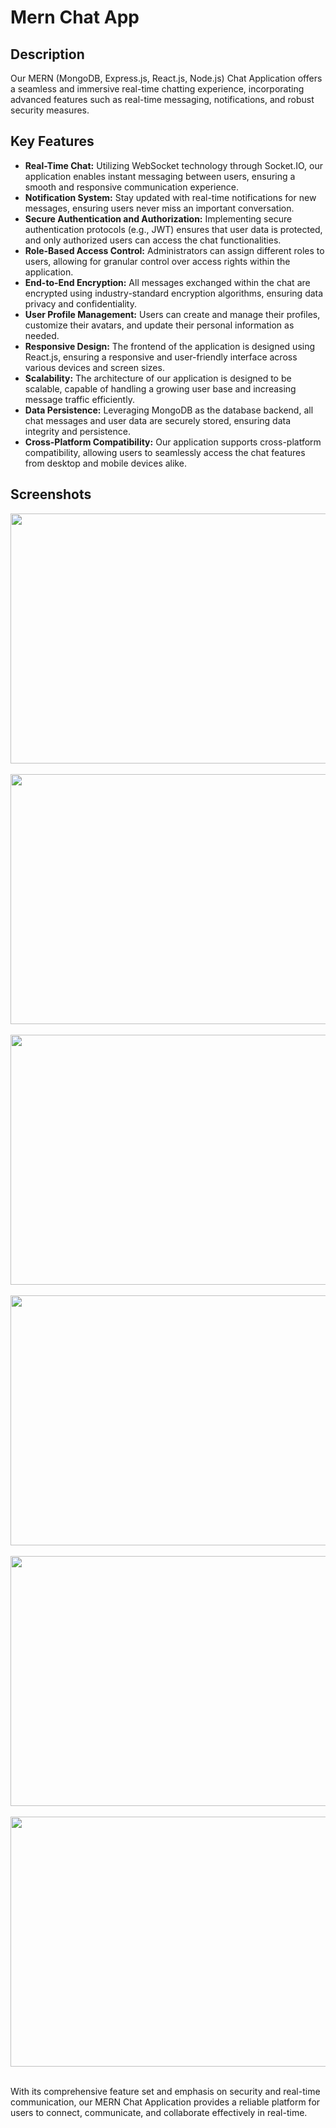 # Mern Chat App

## Description
Our MERN (MongoDB, Express.js, React.js, Node.js) Chat Application offers a seamless and immersive real-time chatting experience, incorporating advanced features such as real-time messaging, notifications, and robust security measures.

## Key Features
- **Real-Time Chat:** Utilizing WebSocket technology through Socket.IO, our application enables instant messaging between users, ensuring a smooth and responsive communication experience.
- **Notification System:** Stay updated with real-time notifications for new messages, ensuring users never miss an important conversation.
- **Secure Authentication and Authorization:** Implementing secure authentication protocols (e.g., JWT) ensures that user data is protected, and only authorized users can access the chat functionalities.
- **Role-Based Access Control:** Administrators can assign different roles to users, allowing for granular control over access rights within the application.
- **End-to-End Encryption:** All messages exchanged within the chat are encrypted using industry-standard encryption algorithms, ensuring data privacy and confidentiality.
- **User Profile Management:** Users can create and manage their profiles, customize their avatars, and update their personal information as needed.
- **Responsive Design:** The frontend of the application is designed using React.js, ensuring a responsive and user-friendly interface across various devices and screen sizes.
- **Scalability:** The architecture of our application is designed to be scalable, capable of handling a growing user base and increasing message traffic efficiently.
- **Data Persistence:** Leveraging MongoDB as the database backend, all chat messages and user data are securely stored, ensuring data integrity and persistence.
- **Cross-Platform Compatibility:** Our application supports cross-platform compatibility, allowing users to seamlessly access the chat features from desktop and mobile devices alike.

## Screenshots

<img src = "https://github.com/Mayank-kr-sh/Chat_App/assets/107645749/b2590758-63d3-480f-b86b-a6dca1216718" width="900" height="400">
&nbsp;&nbsp;&nbsp;&nbsp;&nbsp;&nbsp;
<img src = "https://github.com/Mayank-kr-sh/Chat_App/assets/107645749/14b76b99-304c-431d-bd6b-ac260135471e" width="900" height="400">
&nbsp;&nbsp;&nbsp;&nbsp;&nbsp;&nbsp;
&nbsp;&nbsp;&nbsp;&nbsp;&nbsp;&nbsp;
<img src = "https://github.com/Mayank-kr-sh/Chat_App/assets/107645749/d8f2e09d-dc19-45b4-9dbf-fa852afc9234" width="900" height="400">
&nbsp;&nbsp;&nbsp;&nbsp;&nbsp;&nbsp;
<img src = "https://github.com/Mayank-kr-sh/Chat_App/assets/107645749/e3f23e55-e60c-495d-ad43-2e4f42e88f06" width="900" height="400">
&nbsp;&nbsp;&nbsp;&nbsp;&nbsp;&nbsp;
&nbsp;&nbsp;&nbsp;&nbsp;&nbsp;&nbsp;
<img src = "https://github.com/Mayank-kr-sh/Chat_App/assets/107645749/74865301-bf2a-4f3d-ae09-ca520accaa51" width="900" height="400">
&nbsp;&nbsp;&nbsp;&nbsp;&nbsp;&nbsp;
<img src = "https://github.com/Mayank-kr-sh/Chat_App/assets/107645749/e8c86831-1e7f-4938-83a4-6c1a7ed6fba7" width="900" height="400">
&nbsp;&nbsp;&nbsp;&nbsp;&nbsp;&nbsp;


With its comprehensive feature set and emphasis on security and real-time communication, our MERN Chat Application provides a reliable platform for users to connect, communicate, and collaborate effectively in real-time.

